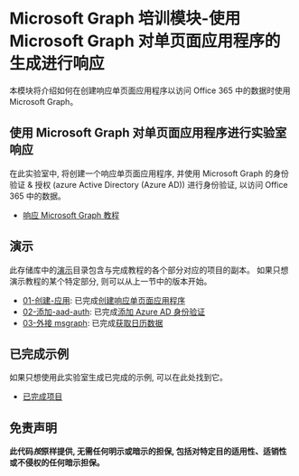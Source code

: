 # <a name="microsoft-graph-training-module---build-react-single-page-apps-with-microsoft-graph"></a>Microsoft Graph 培训模块-使用 Microsoft Graph 对单页面应用程序的生成进行响应

本模块将介绍如何在创建响应单页面应用程序以访问 Office 365 中的数据时使用 Microsoft Graph。

## <a name="lab---react-single-page-apps-with-the-microsoft-graph"></a>使用 Microsoft Graph 对单页面应用程序进行实验室响应

在此实验室中, 将创建一个响应单页面应用程序, 并使用 Microsoft Graph 的身份验证 & 授权 (azure Active Directory (Azure AD)) 进行身份验证, 以访问 Office 365 中的数据。

- [响应 Microsoft Graph 教程](https://docs.microsoft.com/graph/training/react-tutorial)

## <a name="demos"></a>演示

此存储库中的[演示](./demos)目录包含与完成教程的各个部分对应的项目的副本。 如果只想演示教程的某个特定部分, 则可以从上一节中的版本开始。

- [01-创建-应用](demos/01-create-app): 已完成[创建响应单页面应用程序](https://docs.microsoft.com/graph/training/react-tutorial?tutorial-step=1)
- [02-添加-aad-auth](demos/02-add-aad-auth): 已完成[添加 Azure AD 身份验证](https://docs.microsoft.com/graph/training/react-tutorial?tutorial-step=3)
- [03-外接 msgraph](demos/03-add-msgraph): 已完成[获取日历数据](https://docs.microsoft.com/graph/training/react-tutorial?tutorial-step=4)

## <a name="completed-sample"></a>已完成示例

如果只想使用此实验室生成已完成的示例, 可以在此处找到它。

- [已完成项目](demos/03-add-msgraph)

## <a name="disclaimer"></a>免责声明

**此代码*按*原样提供, 无需任何明示或暗示的担保, 包括对特定目的适用性、适销性或不侵权的任何暗示担保。**
